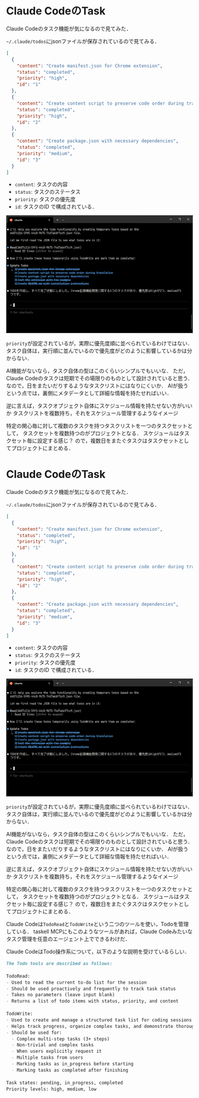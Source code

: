 # Claude CodeのTask

Claude Codeのタスク機能が気になるので見てみた．

`~/.claude/todos`にjsonファイルが保存されているので見てみる．

```json
[
  {
    "content": "Create manifest.json for Chrome extension",
    "status": "completed",
    "priority": "high",
    "id": "1"
  },
  {
    "content": "Create content script to preserve code order during translation",
    "status": "completed",
    "priority": "high",
    "id": "2"
  },
  {
    "content": "Create package.json with necessary dependencies",
    "status": "completed",
    "priority": "medium",
    "id": "3"
  }
]
```

* `content`: タスクの内容
* `status`: タスクのステータス
* `priority`: タスクの優先度
* `id`: タスクのID
で構成されている．

![](claude-code-task-todo.png)

`priority`が設定されているが，実際に優先度順に並べられているわけではない．
タスク自体は，実行順に並んでいるので優先度がどのように影響しているかは分からない．

AI機能がないなら，タスク自体の型はこのくらいシンプルでもいいな．
ただ，Claude Codeのタスクは短期でその場限りのものとして設計されていると思う．
なので，日をまたいだりするようなタスクリストにはなりにくいか．
AIが扱うという点では，裏側にメタデータとして詳細な情報を持たせればいい．

逆に言えば，タスクオブジェクト自体にスケジュール情報を持たせない方がいいか
タスクリストを複数持ち，それをスケジュール管理するようなイメージ

特定の関心毎に対して複数のタスクを持つタスクリストを一つのタスクセットとして，
タスクセットを複数持つのがプロジェクトとなる．
スケジュールはタスクセット毎に設定する感じ？
ので，複数日をまたぐタスクはタスクセットとしてプロジェクトにまとめる．


# Claude CodeのTask

Claude Codeのタスク機能が気になるので見てみた．

`~/.claude/todos`にjsonファイルが保存されているので見てみる．

```json
[
  {
    "content": "Create manifest.json for Chrome extension",
    "status": "completed",
    "priority": "high",
    "id": "1"
  },
  {
    "content": "Create content script to preserve code order during translation",
    "status": "completed",
    "priority": "high",
    "id": "2"
  },
  {
    "content": "Create package.json with necessary dependencies",
    "status": "completed",
    "priority": "medium",
    "id": "3"
  }
]
```

* `content`: タスクの内容
* `status`: タスクのステータス
* `priority`: タスクの優先度
* `id`: タスクのID
で構成されている．

![](claude-code-task-todo.png)

`priority`が設定されているが，実際に優先度順に並べられているわけではない．
タスク自体は，実行順に並んでいるので優先度がどのように影響しているかは分からない．

AI機能がないなら，タスク自体の型はこのくらいシンプルでもいいな．
ただ，Claude Codeのタスクは短期でその場限りのものとして設計されていると思う．
なので，日をまたいだりするようなタスクリストにはなりにくいか．
AIが扱うという点では，裏側にメタデータとして詳細な情報を持たせればいい．

逆に言えば，タスクオブジェクト自体にスケジュール情報を持たせない方がいいか
タスクリストを複数持ち，それをスケジュール管理するようなイメージ

特定の関心毎に対して複数のタスクを持つタスクリストを一つのタスクセットとして，
タスクセットを複数持つのがプロジェクトとなる．
スケジュールはタスクセット毎に設定する感じ？
ので，複数日をまたぐタスクはタスクセットとしてプロジェクトにまとめる．

Claude Codeは`TodoRead`と`TodoWrite`という二つのツールを使い，Todoを管理している．
taskell MCPにもこのようなツールがあれば，Claude Codeみたいなタスク管理を任意のエージェント上でできるわけだ．

Claude CodeはTodo操作系について，以下のような説明を受けているらしい．

```md
The Todo tools are described as follows:

TodoRead:
- Used to read the current to-do list for the session
- Should be used proactively and frequently to track task status
- Takes no parameters (leave input blank)
- Returns a list of todo items with status, priority, and content

TodoWrite:
- Used to create and manage a structured task list for coding sessions
- Helps track progress, organize complex tasks, and demonstrate thoroughness
- Should be used for:
  - Complex multi-step tasks (3+ steps)
  - Non-trivial and complex tasks
  - When users explicitly request it
  - Multiple tasks from users
  - Marking tasks as in_progress before starting
  - Marking tasks as completed after finishing

Task states: pending, in_progress, completed
Priority levels: high, medium, low
```

